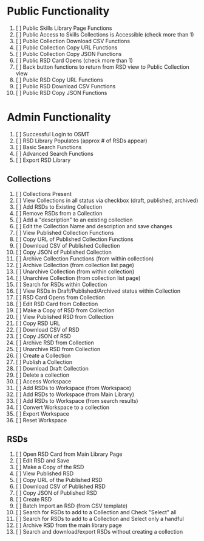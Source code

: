 # Public Functionality
1. [ ] Public Skills Library Page Functions
2. [ ] Public Access to Skills Collections is Accessible (check more than 1)
3. [ ] Public Collection Download CSV Functions
4. [ ] Public Collection Copy URL Functions
5. [ ] Public Collection Copy JSON Functions
6. [ ] Public RSD Card Opens (check more than 1)
7. [ ] Back button functions to return from RSD view to Public Collection view
8. [ ] Public RSD Copy URL Functions
9. [ ] Public RSD Download CSV Functions
10. [ ] Public RSD Copy JSON Functions

# Admin Functionality
1. [ ] Successful Login to OSMT
2. [ ] RSD Library Populates (approx # of RSDs appear)
3. [ ] Basic Search Functions
4. [ ] Advanced Search Functions
5. [ ] Export RSD Library

## Collections
1. [ ] Collections Present
2. [ ] View Collections in all status via checkbox (draft, published, archived)
3. [ ] Add RSDs to Existing Collection
4. [ ] Remove RSDs from a Collection
5. [ ] Add a "description" to an existing collection
6. [ ] Edit the Collection Name and description and save changes
7. [ ] View Published Collection Functions
8. [ ] Copy URL of Published Collection Functions
9. [ ] Download CSV of Published Collection
10. [ ] Copy JSON of Published Collection
11. [ ] Archive Collection Functions (from within collection)
12. [ ] Archive Collection (from collection list page)
13. [ ] Unarchive Collection (from within collection)
14. [ ] Unarchive Collection (from collection list page)
15. [ ] Search for RSDs within Collection
16. [ ] View RSDs in Draft/Published/Archived status within Collection
17. [ ] RSD Card Opens from Collection
18. [ ] Edit RSD Card from Collection
19. [ ] Make a Copy of RSD from Collection
20. [ ] View Published RSD from Collection
21. [ ] Copy RSD URL
22. [ ] Download CSV of RSD
23. [ ] Copy JSON of RSD
24. [ ] Archive RSD from Collection
25. [ ] Unarchive RSD from Collection
26. [ ] Create a Collection
27. [ ] Publish a Collection
28. [ ] Download Draft Collection
29. [ ] Delete a collection
30. [ ] Access Workspace
31. [ ] Add RSDs to Workspace (from Workspace)
32. [ ] Add RSDs to Workspace (from Main Library)
33. [ ] Add RSDs to Workspace (from search results)
34. [ ] Convert Workspace to a collection
35. [ ] Export Workspace
36. [ ] Reset Workspace

## RSDs
1. [ ] Open RSD Card from Main Library Page
2. [ ] Edit RSD and Save
3. [ ] Make a Copy of the RSD
4. [ ] View Published RSD
5. [ ] Copy URL of the Published RSD
6. [ ] Download CSV of Published RSD
7. [ ] Copy JSON of Published RSD
8. [ ] Create RSD
9. [ ] Batch Import an RSD (from CSV template)
10. [ ] Search for RSDs to add to a Collection and Check "Select" all
11. [ ] Search for RSDs to add to a Collection and Select only a handful
12. [ ] Archive RSD from the main library page
13. [ ] Search and download/export  RSDs without creating a collection
